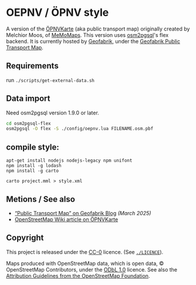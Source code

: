 # OEPNV / ÖPNV style

A version of the [ÖPNVKarte](https://www.öpnvkarte.de/) (aka public transport map) originally created by Melchior Moos, of [MeMoMaps](https://memomaps.de/). This version uses [osm2pgsql](https://osm2pgsql.org/)'s flex backend. It is currently hosted by [Geofabrik](https://geofabrik.de), under the [Geofabrik Public Transport Map](https://tools.geofabrik.de/map/#Public%20Transport/4/49.239121/3.251953).

## Requirements

run `./scripts/get-external-data.sh`

## Data import

Need osm2pgsql version 1.9.0 or later.

```bash
cd osm2pgsql-flex
osm2pgsql -O flex -S ./config/oepnv.lua FILENAME.osm.pbf
```

## compile style:

```
apt-get install nodejs nodejs-legacy npm unifont
npm install -g lodash
npm install -g carto

carto project.mml > style.xml
```

## Metions / See also

* [“Public Transport Map” on Geofabrik Blog](https://blog.geofabrik.de/index.php/2025/03/21/public-transport-map/) _(March 2025)_
* [OpenStreetMap Wiki article on ÖPNVKarte](https://wiki.openstreetmap.org/wiki/%C3%96PNVKarte)

## Copyright

This project is released under the [CC-0](https://creativecommons.org/publicdomain/zero/1.0/) licence. (See [`./LICENCE`](./LICENCE)).

Maps produced with OpenStreetMap data, which is open data, © OpenStreetMap Contributors, under the [ODbL 1.0](https://www.openstreetmap.org/copyright) licence. See also the [Attribution Guidelines from the OpenStreetMap Foundation](https://osmfoundation.org/wiki/Licence/Attribution_Guidelines).
